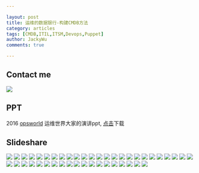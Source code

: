 ```yaml
---

layout: post
title: 运维的数据银行-构建CMDB方法
category: articles
tags: [CMDB,ITIL,ITSM,Devops,Puppet]
author: JackyWu
comments: true

---
```


## Contact me

![](/images/weixin-pic-jackywu.jpg)

## PPT

2016 [opsworld](http://www.bagevent.com/event/221354?bag_track=bagevent) 运维世界大家的演讲ppt, [点击](/images/build_cmdb/运维的数据银行.pdf)下载

## Slideshare

![](/downloads/build_cmdb/build_cmdb.001.jpeg)
![](/downloads/build_cmdb/build_cmdb.002.jpeg)
![](/downloads/build_cmdb/build_cmdb.003.jpeg)
![](/downloads/build_cmdb/build_cmdb.004.jpeg)
![](/downloads/build_cmdb/build_cmdb.005.jpeg)
![](/downloads/build_cmdb/build_cmdb.006.jpeg)
![](/downloads/build_cmdb/build_cmdb.007.jpeg)
![](/downloads/build_cmdb/build_cmdb.008.jpeg)
![](/downloads/build_cmdb/build_cmdb.009.jpeg)
![](/downloads/build_cmdb/build_cmdb.010.jpeg)
![](/downloads/build_cmdb/build_cmdb.011.jpeg)
![](/downloads/build_cmdb/build_cmdb.012.jpeg)
![](/downloads/build_cmdb/build_cmdb.013.jpeg)
![](/downloads/build_cmdb/build_cmdb.014.jpeg)
![](/downloads/build_cmdb/build_cmdb.015.jpeg)
![](/downloads/build_cmdb/build_cmdb.016.jpeg)
![](/downloads/build_cmdb/build_cmdb.017.jpeg)
![](/downloads/build_cmdb/build_cmdb.018.jpeg)
![](/downloads/build_cmdb/build_cmdb.019.jpeg)
![](/downloads/build_cmdb/build_cmdb.020.jpeg)
![](/downloads/build_cmdb/build_cmdb.021.jpeg)
![](/downloads/build_cmdb/build_cmdb.022.jpeg)
![](/downloads/build_cmdb/build_cmdb.023.jpeg)
![](/downloads/build_cmdb/build_cmdb.024.jpeg)
![](/downloads/build_cmdb/build_cmdb.025.jpeg)
![](/downloads/build_cmdb/build_cmdb.026.jpeg)
![](/downloads/build_cmdb/build_cmdb.027.jpeg)
![](/downloads/build_cmdb/build_cmdb.028.jpeg)
![](/downloads/build_cmdb/build_cmdb.029.jpeg)
![](/downloads/build_cmdb/build_cmdb.030.jpeg)
![](/downloads/build_cmdb/build_cmdb.031.jpeg)
![](/downloads/build_cmdb/build_cmdb.032.jpeg)
![](/downloads/build_cmdb/build_cmdb.033.jpeg)
![](/downloads/build_cmdb/build_cmdb.034.jpeg)
![](/downloads/build_cmdb/build_cmdb.035.jpeg)
![](/downloads/build_cmdb/build_cmdb.036.jpeg)
![](/downloads/build_cmdb/build_cmdb.037.jpeg)
![](/downloads/build_cmdb/build_cmdb.038.jpeg)
![](/downloads/build_cmdb/build_cmdb.039.jpeg)
![](/downloads/build_cmdb/build_cmdb.040.jpeg)
![](/downloads/build_cmdb/build_cmdb.041.jpeg)
![](/downloads/build_cmdb/build_cmdb.042.jpeg)
![](/downloads/build_cmdb/build_cmdb.043.jpeg)
![](/downloads/build_cmdb/build_cmdb.044.jpeg)
